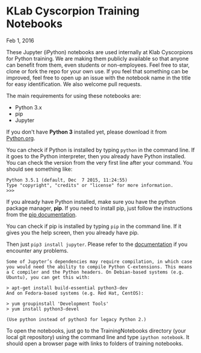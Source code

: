 # KLab Cyscorpion Training Notebooks

Feb 1, 2016

These Jupyter (iPython) notebooks are used internally at Klab Cyscorpions for Python training. We are making them publicly available so that anyone can benefit from them, even students or non-employees. Feel free to star, clone or fork the repo for your own use. If you feel that something can be improved, feel free to open up an issue with the notebook name in the title for easy identification. We also welcome pull requests.

The main requirements for using these notebooks are:

* Python 3.x
* pip
* Jupyter

If you don't have **Python 3** installed yet, please download it from [Python.org](https://www.python.org/).

You can check if Python is installed by typing `python` in the command line. If it goes to the Python interpreter, then you already have Python installed. You can check the version from the very first line after your command. You should see something like:

```
Python 3.5.1 (default, Dec  7 2015, 11:24:55)
Type "copyright", "credits" or "license" for more information.
>>>
```

If you already have Python installed, make sure you have the python package manager, **pip**. If you need to install pip, just follow the instructions from the [pip documentation](https://pip.pypa.io/en/stable/installing/).

You can check if pip is installed by typing `pip` in the command line. If it gives you the help screen, then you already have pip. 

Then just `pip3 install jupyter`. Please refer to the [documentation](http://jupyter.readthedocs.org/en/latest/install.html#using-pip) if you encounter any problems.

```
Some of Jupyter’s dependencies may require compilation, in which case you would need the ability to compile Python C-extensions. This means a C compiler and the Python headers. On Debian-based systems (e.g. Ubuntu), you can get this with:

> apt-get install build-essential python3-dev
And on Fedora-based systems (e.g. Red Hat, CentOS):

> yum groupinstall 'Development Tools'
> yum install python3-devel

(Use python instead of python3 for legacy Python 2.)
```

To open the notebooks, just go to the TrainingNotebooks directory (your local git repository) using the command line and type `ipython notebook`. It should open a browser page with links to folders of training notebooks.